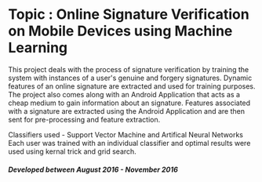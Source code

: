 # Topic : Online Signature Verification on Mobile Devices using Machine Learning

This project deals with the process of signature verification by training the system with instances of a user's genuine and forgery signatures. Dynamic features of an online signature are extracted and used for training purposes. The project also comes along with an Android Application that acts as a cheap medium to gain information about an signature. Features associated with a signature are extracted using the Android Application and are then sent for pre-processing and feature extraction. 

Classifiers used - Support Vector Machine and Artifical Neural Networks
Each user was trained with an individual classifier and optimal results were used using kernal trick and grid search.

##### Developed between August 2016 - November 2016
